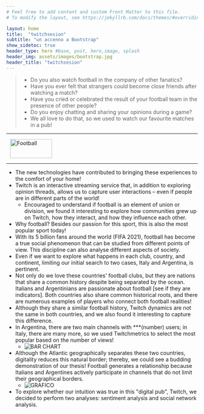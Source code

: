 ```yaml
---
# Feel free to add content and custom Front Matter to this file.
# To modify the layout, see https://jekyllrb.com/docs/themes/#overriding-theme-defaults

layout: home
title:  "twitchsesion"
subtitle: "un accenno a Bootstrap"
show_sidetoc: true
header_type: hero #base, post, hero,image, splash
header_img: assets/images/bootstrap.jpg
header_title: "twitchsesion"
---
```



>- Do you also watch football in the company of other fanatics?
>- Have you ever felt that strangers could become close friends after watching a match?
>- Have you cried or celebrated the result of your football team in the presence of other people?
>- Do you enjoy chatting and sharing your opinions during a game?
>- We all love to do that, so we used to watch our favourite matches in a pub!

<div class="d-flex align-items-center my-4">
  <hr class="flex-grow-1">
  <img src="{{ '/assets/images/separator.png' | relative_url }}" alt="Football" style="width: 110px; height: 50px; margin: 0 10px;">
  <hr class="flex-grow-1">
</div>

- The new technologies have contributed to bringing these experiences to the comfort of your home!
- Twitch is an interactive streaming service that, in addition to exploring opinion threads, allows us to capture user interactions – even if people are in different parts of the world!
  - Encouraged to understand if football is an element of union or division, we found it interesting to explore how communities grew up on Twitch, how they interact, and how they influence each other.
- Why football? Besides our passion for this sport, this is also the most popular sport today!
- With its 5 billion fans around the world (FIFA 2021), football has become a true social phenomenon that can be studied from different points of view. This discipline can also analyse different aspects of society.
- Even if we want to explore what happens in each club, country, and continent, limiting our initial search to two cases, Italy and Argentina, is pertinent.
- Not only do we love these countries' football clubs, but they are nations that share a common history despite being separated by the ocean. Italians and Argentinians are passionate about football [see if they are indicators]. Both countries also share common historical roots, and there are numerous examples of players who connect both football realities!
- Although they share a similar football history, Twitch dynamics are not the same in both countries, and we also found it interesting to capture this difference.
- In Argentina, there are two main channels with ***(number) users; in Italy, there are many more, so we used Twitchmetrics to select the most popular based on the number of views!
  - ![BAR CHART](path/to/bar-chart.png)
- Although the Atlantic geographically separates these two countries, digitality reduces this natural border; thereby, we could see a budding demonstration of our thesis! Football generates a relationship because Italians and Argentines actively participate in channels that do not limit their geographical borders.
  - ![GRAFICO](path/to/grafico.png)
- To explore whether our intuition was true in this "digital pub", Twitch, we decided to perform two analyses: sentiment analysis and social network analysis.
